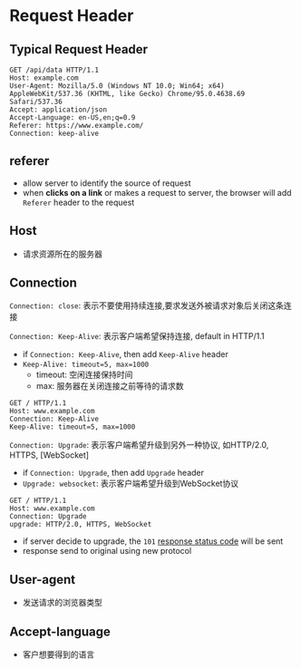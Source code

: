 # Request Header

## Typical Request Header

```http
GET /api/data HTTP/1.1
Host: example.com
User-Agent: Mozilla/5.0 (Windows NT 10.0; Win64; x64) AppleWebKit/537.36 (KHTML, like Gecko) Chrome/95.0.4638.69 Safari/537.36
Accept: application/json
Accept-Language: en-US,en;q=0.9
Referer: https://www.example.com/
Connection: keep-alive
```

## referer

- allow server to identify the source of request
- when **clicks on a link** or makes a request to server, the browser will add `Referer` header to the request

## Host

- 请求资源所在的服务器

## Connection

`Connection: close`: 表示不要使用持续连接,要求发送外被请求对象后关闭这条连接

`Connection: Keep-Alive`: 表示客户端希望保持连接, default in HTTP/1.1

- if `Connection: Keep-Alive`, then add `Keep-Alive` header
- `Keep-Alive: timeout=5, max=1000`
  - timeout: 空闲连接保持时间
  - max: 服务器在关闭连接之前等待的请求数

```
GET / HTTP/1.1
Host: www.example.com
Connection: Keep-Alive
Keep-Alive: timeout=5, max=1000
```

`Connection: Upgrade`: 表示客户端希望升级到另外一种协议, 如HTTP/2.0, HTTPS, [WebSocket]

- if `Connection: Upgrade`, then add `Upgrade` header
- `Upgrade: websocket`: 表示客户端希望升级到WebSocket协议

```
GET / HTTP/1.1
Host: www.example.com
Connection: Upgrade
upgrade: HTTP/2.0, HTTPS, WebSocket
```

- if server decide to upgrade, the `101` [response status code]() will be sent
- response send to original using new protocol

## User-agent

- 发送请求的浏览器类型

## Accept-language

- 客户想要得到的语言

